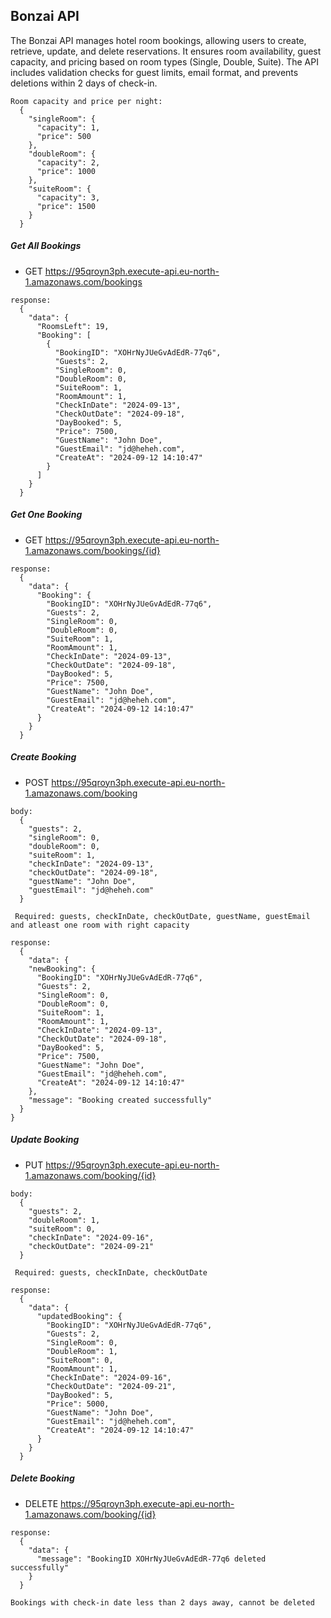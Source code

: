 ## Bonzai API

The Bonzai API manages hotel room bookings, allowing users to create, retrieve, update, and delete reservations. It ensures room availability, guest capacity, and pricing based on room types (Single, Double, Suite). The API includes validation checks for guest limits, email format, and prevents deletions within 2 days of check-in.

```
Room capacity and price per night:
  {
    "singleRoom": {
      "capacity": 1,
      "price": 500
    },
    "doubleRoom": {
      "capacity": 2,
      "price": 1000
    },
    "suiteRoom": {
      "capacity": 3,
      "price": 1500
    }
  }
```

##### Get All Bookings

- GET https://95qroyn3ph.execute-api.eu-north-1.amazonaws.com/bookings

```
response:
  {
    "data": {
      "RoomsLeft": 19,
      "Booking": [
        {
          "BookingID": "XOHrNyJUeGvAdEdR-77q6",
          "Guests": 2,
          "SingleRoom": 0,
          "DoubleRoom": 0,
          "SuiteRoom": 1,
          "RoomAmount": 1,
          "CheckInDate": "2024-09-13",
          "CheckOutDate": "2024-09-18",
          "DayBooked": 5,
          "Price": 7500,
          "GuestName": "John Doe",
          "GuestEmail": "jd@heheh.com",
          "CreateAt": "2024-09-12 14:10:47"
        }
      ]
    }
  }

```

##### Get One Booking

- GET https://95qroyn3ph.execute-api.eu-north-1.amazonaws.com/bookings/{id}

```
response:
  {
    "data": {
      "Booking": {
        "BookingID": "XOHrNyJUeGvAdEdR-77q6",
        "Guests": 2,
        "SingleRoom": 0,
        "DoubleRoom": 0,
        "SuiteRoom": 1,
        "RoomAmount": 1,
        "CheckInDate": "2024-09-13",
        "CheckOutDate": "2024-09-18",
        "DayBooked": 5,
        "Price": 7500,
        "GuestName": "John Doe",
        "GuestEmail": "jd@heheh.com",
        "CreateAt": "2024-09-12 14:10:47"
      }
    }
  }
```

##### Create Booking

- POST https://95qroyn3ph.execute-api.eu-north-1.amazonaws.com/booking

```
body:
  {
    "guests": 2,
    "singleRoom": 0,
    "doubleRoom": 0,
    "suiteRoom": 1,
    "checkInDate": "2024-09-13",
    "checkOutDate": "2024-09-18",
    "guestName": "John Doe",
    "guestEmail": "jd@heheh.com"
  }

 Required: guests, checkInDate, checkOutDate, guestName, guestEmail and atleast one room with right capacity

```

```
response:
  {
    "data": {
    "newBooking": {
      "BookingID": "XOHrNyJUeGvAdEdR-77q6",
      "Guests": 2,
      "SingleRoom": 0,
      "DoubleRoom": 0,
      "SuiteRoom": 1,
      "RoomAmount": 1,
      "CheckInDate": "2024-09-13",
      "CheckOutDate": "2024-09-18",
      "DayBooked": 5,
      "Price": 7500,
      "GuestName": "John Doe",
      "GuestEmail": "jd@heheh.com",
      "CreateAt": "2024-09-12 14:10:47"
    },
    "message": "Booking created successfully"
  }
}
```

##### Update Booking

- PUT https://95qroyn3ph.execute-api.eu-north-1.amazonaws.com/booking/{id}

```
body:
  {
    "guests": 2,
    "doubleRoom": 1,
    "suiteRoom": 0,
    "checkInDate": "2024-09-16",
    "checkOutDate": "2024-09-21"
  }

 Required: guests, checkInDate, checkOutDate
```

```
response:
  {
    "data": {
      "updatedBooking": {
        "BookingID": "XOHrNyJUeGvAdEdR-77q6",
        "Guests": 2,
        "SingleRoom": 0,
        "DoubleRoom": 1,
        "SuiteRoom": 0,
        "RoomAmount": 1,
        "CheckInDate": "2024-09-16",
        "CheckOutDate": "2024-09-21",
        "DayBooked": 5,
        "Price": 5000,
        "GuestName": "John Doe",
        "GuestEmail": "jd@heheh.com",
        "CreateAt": "2024-09-12 14:10:47"
      }
    }
  }
```

##### Delete Booking

- DELETE https://95qroyn3ph.execute-api.eu-north-1.amazonaws.com/booking/{id}

```
response:
  {
    "data": {
      "message": "BookingID XOHrNyJUeGvAdEdR-77q6 deleted successfully"
    }
  }

Bookings with check-in date less than 2 days away, cannot be deleted
```
